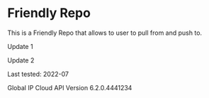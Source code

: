 # Friendly Repo
This is a Friendly Repo that allows to user to pull from and push to.

Update 1

Update 2

Last tested: 2022-07


Global IP Cloud API Version 6.2.0.4441234